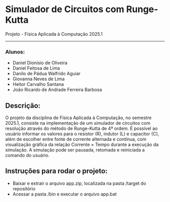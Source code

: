 # Simulador de Circuitos com Runge-Kutta
Projeto - Física Aplicada à Computação 2025.1

---

### Alunos:
- Daniel Dionísio de Oliveira
- Daniel Feitosa de Lima
- Danilo de Pádua Walfrido Aguiar
- Giovanna Neves de Lima
- Heitor Carvalho Santana
- João Ricardo de Andrade Ferreira Barbosa 

## Descrição:

O projeto da disciplina de Física Aplicada à Computação, no semestre 2025.1, consiste na implementação de um simulador de circuitos com resolução através do método de Runge-Kutta de 4ª ordem. É possível ao usuário informar os valores para o resistor (R), indutor (L) e capacitor (C), além de escolher entre fonte de corrente alternada e contínua, com visualização gráfica da relação Corrente × Tempo durante a execução da simulação. A simulação pode ser pausada, retomada e reiniciada a comando do usuário.

## Instruções para rodar o projeto:
- Baixar e extrair o arquivo app.zip, localizada na pasta /target do repositório
- Acessar a pasta /bin e executar o arquivo app.bat

